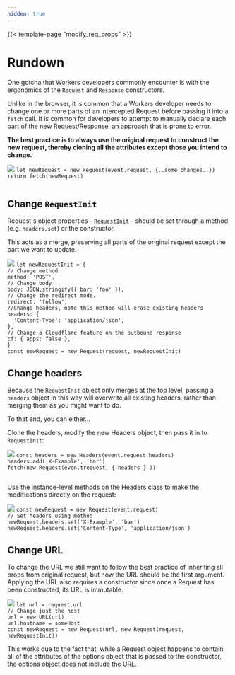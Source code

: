 ```yaml
---
hidden: true
---
```


{{< template-page "modify_req_props" >}}

# Rundown
One gotcha that Workers developers commonly encounter is with the ergonomics of the `Request` and `Response` constructors.

Unlike in the browser, it is common that a Workers developer needs to change one or more parts of an intercepted Request before passing it into a `fetch` call. It is common for developers to attempt to manually declare each part of the new Request/Response, an approach that is prone to error.

**The best practice is to always use the original request to construct the new request, thereby cloning all the attributes except those you intend to change.**

<div class="grey copy-group">
  <img class="copy-trigger" src="/svg/copy-box.svg" id="img" />
  <code class="copy">let newRequest = new Request(event.request, {..some changes..})
return fetch(newRequest)
  </code>
</div>

## Change `RequestInit`
 Request's object properties - [`RequestInit`](/reference/apis/request#constructor-parameters) - 
 should be set through a method (e.g. `headers.set`) or the constructor.

 This acts as a merge, preserving all parts of the original request except the part we want to update.
<div class="grey copy-group">
  <img class="copy-trigger" src="/svg/copy-box.svg" id="img" />
  <code class="copy">let newRequestInit = {
// Change method
method: 'POST',
// Change body
body: JSON.stringify({ bar: 'foo' }),
// Change the redirect mode.
redirect: 'follow',
//Change headers, note this method will erase existing headers
headers: {
  'Content-Type': 'application/json',
},
// Change a Cloudflare feature on the outbound response
cf: { apps: false },
}
const newRequest = new Request(request, newRequestInit)</code>
</div>

## Change headers
Because the `RequestInit` object only merges at the top level, passing a `headers` object in this way will overwrite all existing headers, rather than merging them as you might want to do. 

To that end, you can either...

Clone the headers, modify the new Headers object, then pass it in to `RequestInit`:
<div class="grey copy-group">
  <img class="copy-trigger" src="/svg/copy-box.svg" id="img" />
  <code class="copy">const headers = new Headers(event.request.headers)
headers.add('X-Example', 'bar')
fetch(new Request(even.trequest, { headers } ))
  </code>
</div>

Use the instance-level methods on the Headers class to make the modifications directly on the request:
<div class="grey copy-group">
  <img class="copy-trigger" src="/svg/copy-box.svg" id="img" />
  <code class="copy">const newRequest = new Request(event.request)
// Set headers using method
newRequest.headers.set('X-Example', 'bar')
newRequest.headers.set('Content-Type', 'application/json')</code>
</div>

## Change URL
To change the URL we still want to follow the best practice of inheriting all props from original request,
but now the URL should be the first argument. Applying the URL also requires a constructor
since once a Request has been constructed, its URL is immutable.
<div class="grey copy-group">
  <img class="copy-trigger" src="/svg/copy-box.svg" id="img" />
  <code class="copy">let url = request.url
// Change just the host
url = new URL(url)
url.hostname = someHost
const newRequest = new Request(url, new Request(request, newRequestInit))</code>
</div>

This works due to the fact that, while a Request object happens to contain all of the attributes of the options object that is passed to the constructor, the options object does not include the URL. 